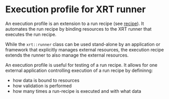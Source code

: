 <!-- SPDX-License-Identifier: Apache-2.0 -->
<!-- Copyright (C) 2025 Advanced Micro Devices, Inc. All rights reserved. -->
# Execution profile for XRT runner

An execution profile is an extension to a run recipe (see
[recipe](recipe.md)).  It automates the run recipe by binding
resources to the XRT runner that executes the run recipe.

While the `xrt::runner` class can be used stand-alone by an
application or framework that explicitly manages external resources,
the execution recipe extends the runner to also manage the external
resources.

An execution profile is useful for testing of a run recipe.  It allows
for one external application controlling execution of a run recipe by
defininng:

- how data is bound to resources
- how validation is performed
- how many times a run-recipe is executed and with what data

